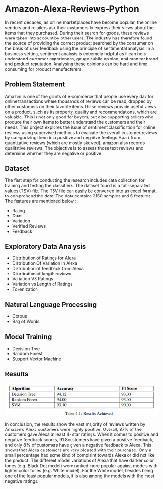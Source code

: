 # Amazon-Alexa-Reviews-Python
In recent decades, as online marketplaces have become popular, the online vendors and retailers ask their customers to express their views about the items that they purchased.
During their search for goods, these reviews were taken into account by other users. The industry has therefore found the source of providing the correct product searched by the
consumer on the basis of user feedback using the principle of sentimental analysis. In a business setting, sentiment analysis is extremely helpful as it can help understand 
customer experiences, gauge public opinion, and monitor brand and product reputation. Analysing these opinions can be hard and time consuming for product manufacturers. 

## Problem Statement
Amazon is one of the giants of e-commerce that people use every day for online transactions where thousands of reviews can be read, dropped by other customers on their favorite
items.These reviews provide useful views on a product, such as its property, quality and recommendations, which are valuable. This is not only good for buyers, but also supporting
sellers who produce their own items to better understand the customers and their needs. This project explores the issue of sentiment classification for online reviews using
supervised methods to evaluate the overall customer reviews by categorizing them into positive and negative feelings.Apart from quantitative reviews (which are mostly skewed), 
amazon also records qualitative reviews. The objective is to assess those text reviews and determine whether they are negative or positive.

## Dataset
The first step for conducting the research includes data collection for training and testing the classifiers. The dataset found is a tab-separated values (TSV) file. The TSV file can easily be converted into an excel format, to comprehend the data. The data contains 3150 samples and 5 features. The features are mentioned below :
- Rating 
- Date
- Variation
- Verified Reviews
- Feedback

## Exploratory Data Analysis
- Distribution of Ratings for Alexa
- Distribution Of Variation in Alexa
- Distribution of feedback from Alexa
- Distribution of length reviews
- Variation VS Ratings
- Variation vs Length of Ratings
- Tokenization

## Natural Language Processing 
- Corpus
- Bag of Words

## Model Training
- Decision Tree
- Random Forest
- Support Vector Machine

## Results
<p align="center">
  <img src="https://github.com/rc754/rc754/blob/main/Images/result-table.PNG" width="600"/>
</p>

In conclusion, the results show the vast majority of reviews written by Amazon’s Alexa customers were highly positive. Overall, 87% of the customers gave Alexa at least 4- star
ratings. When it comes to positive and negative feedback scores, 91.8customers have given a positive feedback, and only 8% of customers have given a negative feedback to Alexa. This shows that Alexa customers are very pleased with their purchase. Only a small percentage had some kind of complaint towards Alexa or did not like the product. The different model variations of Alexa that have darker color tones (e.g. Black Dot model) were ranked more popular against models with lighter color tones (e.g. White model). For the White model, besides being one of the least popular models, it is also among the models with the most negative ratings.
